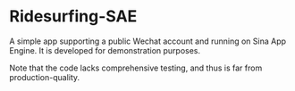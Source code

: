 Ridesurfing-SAE
===============

A simple app supporting a public Wechat account and running on Sina App Engine. It is developed for demonstration purposes.

Note that the code lacks comprehensive testing, and thus is far from production-quality.
